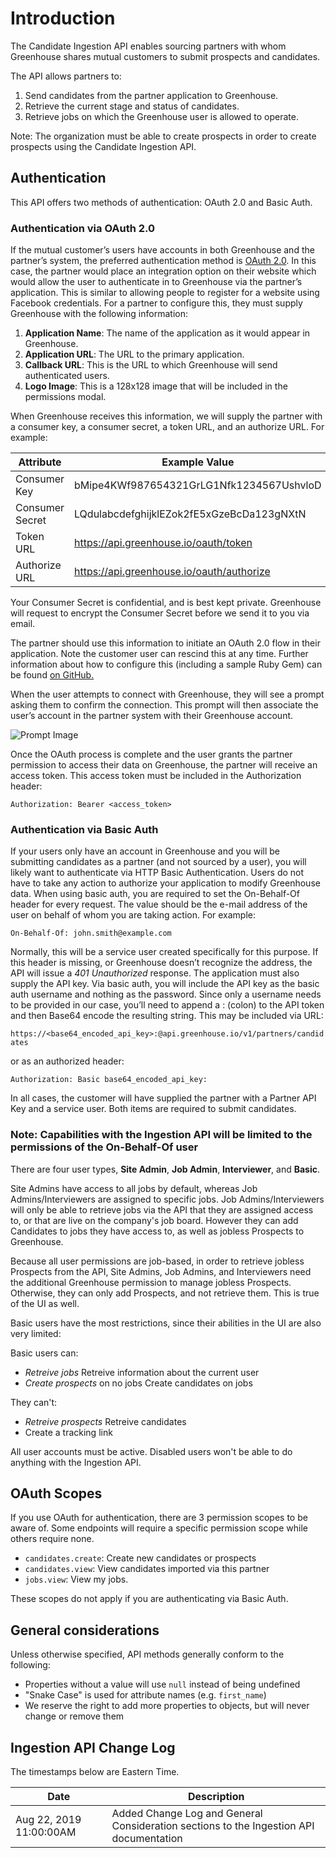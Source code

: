 # Introduction

The Candidate Ingestion API enables sourcing partners with whom Greenhouse shares mutual customers to submit prospects and candidates.

The API allows partners to:

1. Send candidates from the partner application to Greenhouse.
2. Retrieve the current stage and status of candidates.
3. Retrieve jobs on which the Greenhouse user is allowed to operate.

Note: The organization must be able to create prospects in order to create prospects using the Candidate Ingestion API.

## Authentication

This API offers two methods of authentication: OAuth 2.0 and Basic Auth.

### Authentication via OAuth 2.0

If the mutual customer’s users have accounts in both Greenhouse and the partner’s system, the preferred authentication method is [OAuth 2.0](https://tools.ietf.org/html/rfc6749). In this case, the partner would place an integration option on their website which would allow the user to authenticate in to Greenhouse via the partner’s application. This is similar to allowing people to register for a website using Facebook credentials. For a partner to configure this, they must supply Greenhouse with the following information:

1. **Application Name**: The name of the application as it would appear in Greenhouse.
2. **Application URL**: The URL to the primary application.
3. **Callback URL**: This is the URL to which Greenhouse will send
   authenticated users.
4. **Logo Image**: This is a 128x128 image that will be included in the
   permissions modal.

When Greenhouse receives this information, we will supply the partner with a consumer key, a consumer secret, a token URL, and an authorize URL. For example:

| Attribute       | Example Value                             |
| --------------- | ----------------------------------------- |
| Consumer Key    | bMipe4KWf987654321GrLG1Nfk1234567UshvloD  |
| Consumer Secret | LQdulabcdefghijklEZok2fE5xGzeBcDa123gNXtN |
| Token URL       | https://api.greenhouse.io/oauth/token     |
| Authorize URL   | https://api.greenhouse.io/oauth/authorize |

<aside class="notice">
Your Consumer Secret is confidential, and is best kept private. Greenhouse will request to encrypt the Consumer Secret before we send it to you via email. 
</aside>

The partner should use this information to initiate an OAuth 2.0 flow in their application. Note the customer user can rescind this at any time. Further information about how to configure this (including a sample Ruby Gem) can be found [on GitHub.](https://github.com/grnhse/omniauth-greenhouse)

When the user attempts to connect with Greenhouse, they will see a prompt asking them to confirm the connection. This prompt will then associate the user’s account in the partner system with their Greenhouse account.

<img src="/images/prompt.png" alt= "Prompt Image" max-width>

Once the OAuth process is complete and the user grants the partner permission to access their data on Greenhouse, the partner will receive an access token. This access token must be included in the Authorization header:

`Authorization: Bearer <access_token>`

### Authentication via Basic Auth

If your users only have an account in Greenhouse and you will be submitting candidates as a partner (and not sourced by a user), you will likely want to authenticate via HTTP Basic Authentication. Users do not have to take any action to authorize your application to modify Greenhouse data. When using basic auth, you are required to set the On-Behalf-Of header for every request. The value should be the e-mail address of the user on behalf of whom you are taking action. For example:

`On-Behalf-Of: john.smith@example.com`

Normally, this will be a service user created specifically for this purpose. If this header is missing, or Greenhouse doesn’t recognize the address, the API will issue a _401 Unauthorized_ response. The application must also supply the API key. Via basic auth, you will include the API key as the basic auth username and nothing as the password. Since only a username needs to be provided in our case, you’ll need to append a : (colon) to the API token and then Base64 encode the resulting string. This may be included via URL:

`https://<base64_encoded_api_key>:@api.greenhouse.io/v1/partners/candidates`

or as an authorized header:

`Authorization: Basic base64_encoded_api_key:`

In all cases, the customer will have supplied the partner with a Partner API Key and a service user. Both items are required to submit candidates.

### Note: Capabilities with the Ingestion API will be limited to the permissions of the On-Behalf-Of user

There are four user types, **Site Admin**, **Job Admin**, **Interviewer**, and **Basic**.

Site Admins have access to all jobs by default, whereas Job Admins/Interviewers are assigned to specific jobs. Job Admins/Interviewers will only be able to retrieve jobs via the API that they are assigned access to, or that are live on the company's job board. However they can add Candidates to jobs they have access to, as well as jobless Prospects to Greenhouse.

Because all user permissions are job-based, in order to retrieve jobless Prospects from the API, Site Admins, Job Admins, and Interviewers need the additional Greenhouse permission to manage jobless Prospects. Otherwise, they can only add Prospects, and not retrieve them. This is true of the UI as well.

Basic users have the most restrictions, since their abilities in the UI are also very limited:

Basic users can:
* *Retreive jobs* Retreive information about the current user
* *Create prospects* on no jobs Create candidates on jobs

They can't:
* *Retreive prospects* Retreive candidates
* Create a tracking link

<aside class="warning">
All user accounts must be active. Disabled users won't be able to do anything with the Ingestion API.
</aside>



## OAuth Scopes

If you use OAuth for authentication, there are 3 permission scopes to be aware of. Some endpoints will require a specific permission scope while others require none.

- `candidates.create`: Create new candidates or prospects
- `candidates.view`: View candidates imported via this partner
- `jobs.view`: View my jobs.

<aside class="warning">
These scopes do not apply if you are authenticating via Basic Auth.
</aside>

## General considerations

Unless otherwise specified, API methods generally conform to the following:

- Properties without a value will use `null` instead of being undefined
- "Snake Case" is used for attribute names (e.g. `first_name`)
- We reserve the right to add more properties to objects, but will never change or remove them

## Ingestion API Change Log

The timestamps below are Eastern Time.

| Date                    | Description                                                                            |
| ----------------------- | -------------------------------------------------------------------------------------- |
| Aug 22, 2019 11:00:00AM | Added Change Log and General Consideration sections to the Ingestion API documentation |
